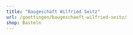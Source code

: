 ```yaml
---
title: "Baugeschäft Wilfried Seitz"
url: /goettingen/baugeschaeft-wilfried-seitz/
shop: Basteln
---
```

